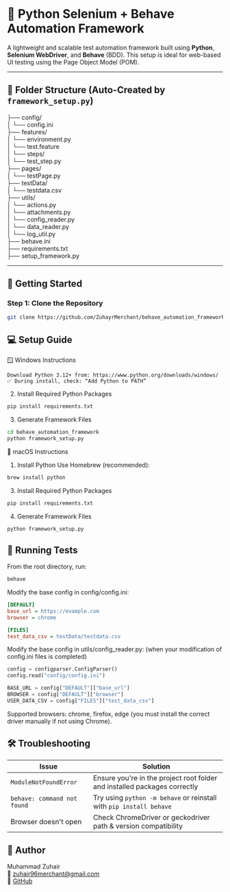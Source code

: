 # 🔧 Python Selenium + Behave Automation Framework

A lightweight and scalable test automation framework built using **Python**, **Selenium WebDriver**, and **Behave** (BDD). This setup is ideal for web-based UI testing using the Page Object Model (POM).

---

## 📁 Folder Structure (Auto-Created by `framework_setup.py`) <br>
├── config/ <br>
│    └── config.ini <br>
├── features/ <br>
│    └── environment.py <br>
│    └── test.feature <br>
│    └── steps/ <br>
│          └── test_step.py <br>
├── pages/ <br>
│    └── testPage.py <br>
├── testData/ <br>
│    └── testdata.csv <br>
├── utils/ <br>
│    └── actions.py <br>
│    └── attachments.py <br>
│    └── config_reader.py <br>
│    └── data_reader.py <br>
│    └── log_util.py <br>
├── behave.ini <br>
├── requirements.txt <br>
├── setup_framework.py <br>

---

## 🚀 Getting Started

### Step 1: Clone the Repository

```bash
git clone https://github.com/ZuhayrMerchant/behave_automation_framework.git
```


## 💻 Setup Guide
🪟 Windows Instructions
```1. Install Python
Download Python 3.12+ from: https://www.python.org/downloads/windows/
✅ During install, check: “Add Python to PATH”
```
2. Install Required Python Packages
```bash
pip install requirements.txt
```
3. Generate Framework Files
```bash
cd behave_automation_framework
python framework_setup.py
```


🍎 macOS Instructions
1. Install Python
Use Homebrew (recommended):
```bash
brew install python 
```
3. Install Required Python Packages
```bash
pip install requirements.txt
```
4. Generate Framework Files
```bash
python framework_setup.py
```

## 🧪 Running Tests
From the root directory, run:
```bash
behave
```
Modify the base config in config/config.ini:
```ini
[DEFAULT]
base_url = https://example.com
browser = chrome

[FILES]
test_data_csv = testData/testdata.csv
```
Modify the base config in utils/config_reader.py: (when your modification of config.ini files is completed)
```python
config = configparser.ConfigParser()
config.read("config/config.ini") 

BASE_URL = config["DEFAULT"]["base_url"]
BROWSER = config["DEFAULT"]["browser"]
USER_DATA_CSV = config["FILES"]["test_data_csv"]
```

Supported browsers: chrome, firefox, edge (you must install the correct driver manually if not using Chrome).

## 🛠 Troubleshooting
| Issue                       | Solution                                                                  |
| --------------------------- | ------------------------------------------------------------------------- |
| `ModuleNotFoundError`       | Ensure you're in the project root folder and installed packages correctly |
| `behave: command not found` | Try using `python -m behave` or reinstall with `pip install behave`       |
| Browser doesn't open        | Check ChromeDriver or geckodriver path & version compatibility            |

## 👤 Author
Muhammad Zuhair <br>
📧 zuhair96merchant@gmail.com <br>
🔗 [GitHub
](https://github.com/ZuhayrMerchant)
